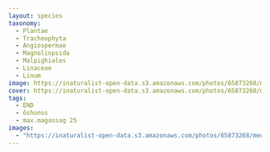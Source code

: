 ```yaml
---
layout: species
taxonomy:
  - Plantae
  - Tracheophyta
  - Angiospermae
  - Magnoliopsida
  - Malpighiales
  - Linaceae
  - Linum 
image: https://inaturalist-open-data.s3.amazonaws.com/photos/65873268/medium.jpeg
cover: https://inaturalist-open-data.s3.amazonaws.com/photos/65873268/medium.jpeg
tags:
  - END
  - őshonos
  - max.magassag 25
images:
  - "https://inaturalist-open-data.s3.amazonaws.com/photos/65873268/medium.jpeg"
---
```


